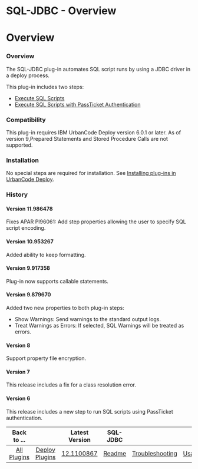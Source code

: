 
SQL-JDBC - Overview
===================

# Overview


### Overview




The SQL-JDBC plug-in automates SQL script runs by using a JDBC driver in a deploy process.

This plug-in includes two steps:

* [Execute SQL Scripts](#execute_sql_scripts)
* [Execute SQL Scripts with PassTicket Authentication](#execute_sql_scripts_with_passticket_auth)

### Compatibility

This plug-in requires IBM UrbanCode Deploy version 6.0.1 or later. As of version 9,Prepared Statements and Stored Procedure Calls are not supported.

### Installation

No special steps are required for installation. See [Installing plug-ins in UrbanCode Deploy](https://www.urbancode.com/resource/installing-plug-ins-in-urbancode-products/ "Installing plug-ins in UrbanCode Deploy").

### History

#### Version 11.986478

Fixes APAR PI96061: Add step properties allowing the user to specify SQL script encoding.

#### Version 10.953267

Added ability to keep formatting.

#### Version 9.917358

Plug-in now supports callable statements.

#### Version 9.879670

Added two new properties to both plug-in steps:

* Show Warnings: Send warnings to the standard output logs.
* Treat Warnings as Errors: If selected, SQL Warnings will be treated as errors.

#### Version 8

Support property file encryption.

#### Version 7

This release includes a fix for a class resolution error.

#### Version 6

This release includes a new step to run SQL scripts using PassTicket authentication.


|Back to ...||Latest Version|SQL-JDBC |||||
| :---: | :---: | :---: | :---: | :---: | :---: | :---: | :---: |
|[All Plugins](../../index.md)|[Deploy Plugins](../README.md)|[12.1100867](https://raw.githubusercontent.com/UrbanCode/IBM-UCD-PLUGINS/main/files/SQL-JDBC/SQL-JDBC-12.1100867.zip)|[Readme](README.md)|[Troubleshooting](troubleshooting.md)|[Usage](usage.md)|[Steps](steps.md)|[Downloads](downloads.md)|
